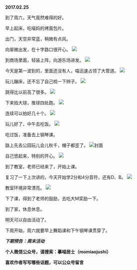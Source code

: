 
          
**2017.02.25**

到了周六，天气竟然难得的好。

早上起床，吃喵妈的烤面包片。

出门，天空非常蓝，稍微有点风。

向翠微出发，在十字路口很开心。
![](http://upload-images.jianshu.io/upload_images/51001-612274abac115d28.jpg)


到商场里面，轻装上阵，向游乐场进发。
![](http://upload-images.jianshu.io/upload_images/51001-e34e053f382c8523.jpg)


今天是第一波到的，里面还没有人，喵迅速占领了大管道。
![](http://upload-images.jianshu.io/upload_images/51001-1bd6bdbe626722e0.jpg)


玩儿蹦床，还不忘了自己梳一下辫子。
![](http://upload-images.jianshu.io/upload_images/51001-f60d917a72f04259.jpg)


跳得比以前高了很多。
![](http://upload-images.jianshu.io/upload_images/51001-043d96b8fbd412c5.jpg)


下来拍大球，推球四处跑。
![](http://upload-images.jianshu.io/upload_images/51001-696d88a3bb5e8728.jpg)


连续可以拍好几十个。
![](http://upload-images.jianshu.io/upload_images/51001-d848499cd3ccc5ac.jpg)


玩儿好了，中午去吃饭。
![](http://upload-images.jianshu.io/upload_images/51001-f65bd59ff7bf3397.jpg)


吃过饭，准备去上钢琴课。

路上先去公园玩儿会儿秋千，帽子都歪了。
![](http://upload-images.jianshu.io/upload_images/51001-deedc8dde87fd0d3.jpg)封面


自己悠起来，特别的开心。
![](http://upload-images.jianshu.io/upload_images/51001-37ddb00709c9ce1c.jpg)


到了教室，老师已经来了，开始上课。

复习了一下上次讲的，今天开始学2分和4分音符，还有D、B。
![](http://upload-images.jianshu.io/upload_images/51001-5d60a10eccee52c7.jpg)


教室环境非常漂亮。
![](http://upload-images.jianshu.io/upload_images/51001-005ff3a5f7b0fcaa.jpg)


下了课，得到了老师的鼓励，去吃大M奖励一下。

到了家，休息休息。

明天可以自由活动了。

下周开始，周六就要早上舞蹈课和下午钢琴课贯穿了。


***下期预告：周末活动***


**个人微信公众号，请搜索：摹喵居士（momiaojushi）**

**喜欢作者写写哪些话题，可以公众号留言**

        